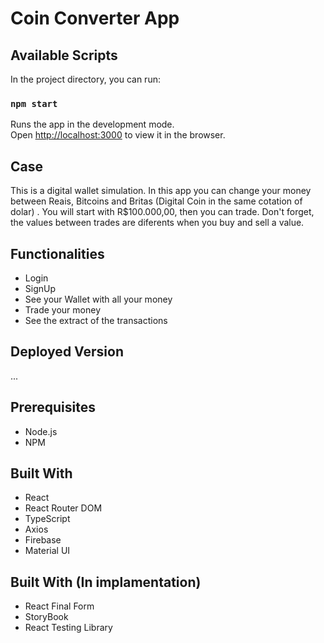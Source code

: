 # Coin Converter App

## Available Scripts

In the project directory, you can run:

### `npm start`

Runs the app in the development mode.\
Open [http://localhost:3000](http://localhost:3000) to view it in the browser.


## Case

This is a digital wallet simulation. In this app you can change your money between Reais, Bitcoins and Britas (Digital Coin in the same cotation of dolar) . You will start with R$100.000,00, then you can trade. Don't forget, the values between trades are diferents when you buy and sell a value.

## Functionalities

- Login
- SignUp
- See your Wallet with all your money
- Trade your money
- See the extract of the transactions

## Deployed Version

...

## Prerequisites
 - Node.js
 - NPM

## Built With

- React
- React Router DOM
- TypeScript
- Axios
- Firebase
- Material UI

## Built With (In implamentation)

- React Final Form
- StoryBook
- React Testing Library

